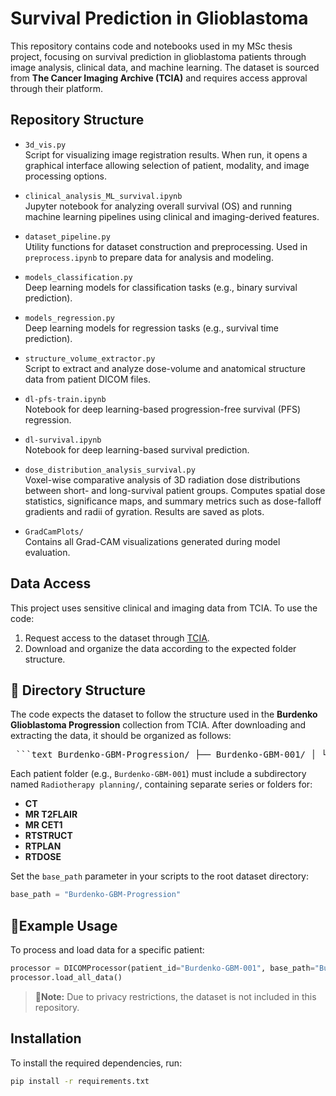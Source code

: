 # Survival Prediction in Glioblastoma

This repository contains code and notebooks used in my MSc thesis project, focusing on survival prediction in glioblastoma patients through image analysis, clinical data, and machine learning. The dataset is sourced from **The Cancer Imaging Archive (TCIA)** and requires access approval through their platform.

## Repository Structure

- `3d_vis.py`  
  Script for visualizing image registration results. When run, it opens a graphical interface allowing selection of patient, modality, and image processing options.

- `clinical_analysis_ML_survival.ipynb`  
  Jupyter notebook for analyzing overall survival (OS) and running machine learning pipelines using clinical and imaging-derived features.

- `dataset_pipeline.py`  
  Utility functions for dataset construction and preprocessing. Used in `preprocess.ipynb` to prepare data for analysis and modeling.

- `models_classification.py`  
  Deep learning models for classification tasks (e.g., binary survival prediction).

- `models_regression.py`  
  Deep learning models for regression tasks (e.g., survival time prediction).

- `structure_volume_extractor.py`  
  Script to extract and analyze dose-volume and anatomical structure data from patient DICOM files.

- `dl-pfs-train.ipynb`  
  Notebook for deep learning-based progression-free survival (PFS) regression.

- `dl-survival.ipynb`  
  Notebook for deep learning-based survival prediction.

- `dose_distribution_analysis_survival.py`  
  Voxel-wise comparative analysis of 3D radiation dose distributions between short- and long-survival patient groups. Computes spatial dose statistics, significance maps, and summary metrics such as dose-falloff gradients and radii of gyration. Results are saved as plots.

- `GradCamPlots/`  
  Contains all Grad-CAM visualizations generated during model evaluation.

## Data Access

This project uses sensitive clinical and imaging data from TCIA. To use the code:

1. Request access to the dataset through [TCIA](https://www.cancerimagingarchive.net/).
2. Download and organize the data according to the expected folder structure.

## 📂 Directory Structure

The code expects the dataset to follow the structure used in the **Burdenko Glioblastoma Progression** collection from TCIA. After downloading and extracting the data, it should be organized as follows:
<pre> ```text Burdenko-GBM-Progression/ ├── Burdenko-GBM-001/ │ └── Radiotherapy planning/ │ ├── CT/ │ ├── MR T2FLAIR/ │ ├── MR CET1/ │ ├── RTSTRUCT/ │ ├── RTPLAN/ │ └── RTDOSE/ ├── Burdenko-GBM-002/ │ └── Radiotherapy planning/ │ └── ... └── ... ``` </pre>
Each patient folder (e.g., `Burdenko-GBM-001`) must include a subdirectory named `Radiotherapy planning/`, containing separate series or folders for:
- **CT**
- **MR T2FLAIR**
- **MR CET1**
- **RTSTRUCT**
- **RTPLAN**
- **RTDOSE**

Set the `base_path` parameter in your scripts to the root dataset directory:

```python
base_path = "Burdenko-GBM-Progression"
```
## 🧪Example Usage
To process and load data for a specific patient:
```python
processor = DICOMProcessor(patient_id="Burdenko-GBM-001", base_path="Burdenko-GBM-Progression")
processor.load_all_data()
```
>📌**Note:** Due to privacy restrictions, the dataset is not included in this repository.

## Installation

To install the required dependencies, run:

```bash
pip install -r requirements.txt
